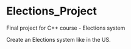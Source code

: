 # Elections_Project
Final project for C++ course - Elections system

Create an Elections system like in the US. 
